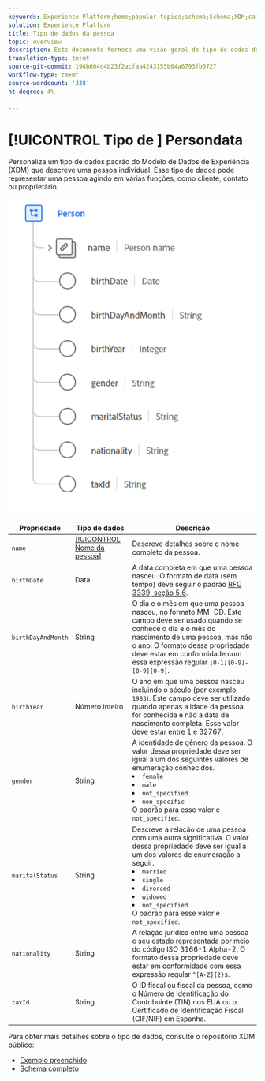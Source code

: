 ```yaml
---
keywords: Experience Platform;home;popular topics;schema;Schema;XDM;campos;schemas;pessoa;datatype;data-type;data type;Schema;home;popular topics;;XDM;fields;processors;people;people;people;date-type;data-type;data type;data type;
solution: Experience Platform
title: Tipo de dados da pessoa
topic: overview
description: Este documento fornece uma visão geral do tipo de dados do Modelo de Dados de Experiência da Pessoa (XDM).
translation-type: tm+mt
source-git-commit: 194b604d4b23f2acfaa4243155b04a6793fb0727
workflow-type: tm+mt
source-wordcount: '338'
ht-degree: 4%

---
```



# [!UICONTROL Tipo de ] Persondata

 Personaliza um tipo de dados padrão do Modelo de Dados de Experiência (XDM) que descreve uma pessoa individual. Esse tipo de dados pode representar uma pessoa agindo em várias funções, como cliente, contato ou proprietário.

<img src="../images/data-types/person.PNG" width="500" /><br />

| Propriedade | Tipo de dados | Descrição |
| --- | --- | --- |
| `name` | [[!UICONTROL Nome da pessoa]](./person-name.md) | Descreve detalhes sobre o nome completo da pessoa. |
| `birthDate` | Data | A data completa em que uma pessoa nasceu. O formato de data (sem tempo) deve seguir o padrão [RFC 3339, seção 5.6](https://tools.ietf.org/html/rfc3339#section-5.6). |
| `birthDayAndMonth` | String | O dia e o mês em que uma pessoa nasceu, no formato MM-DD. Este campo deve ser usado quando se conhece o dia e o mês do nascimento de uma pessoa, mas não o ano. O formato dessa propriedade deve estar em conformidade com essa expressão regular `[0-1][0-9]-[0-9][0-9]`. |
| `birthYear` | Número inteiro | O ano em que uma pessoa nasceu incluindo o século (por exemplo, `1983`). Este campo deve ser utilizado quando apenas a idade da pessoa for conhecida e não a data de nascimento completa. Esse valor deve estar entre 1 e 32767. |
| `gender` | String | A identidade de gênero da pessoa. O valor dessa propriedade deve ser igual a um dos seguintes valores de enumeração conhecidos. <li> `female` </li> <li> `male` </li> <li> `not_specified` </li> <li> `non_specific` </li> O padrão para esse valor é `not_specified`. |
| `maritalStatus` | String | Descreve a relação de uma pessoa com uma outra significativa. O valor dessa propriedade deve ser igual a um dos valores de enumeração a seguir. <li> `married` </li> <li> `single` </li> <li> `divorced` </li> <li> `widowed` </li> <li> `not_specified` </li> O padrão para esse valor é `not_specified`. |
| `nationality` | String | A relação jurídica entre uma pessoa e seu estado representada por meio do código ISO 3166-1 Alpha-2. O formato dessa propriedade deve estar em conformidade com essa expressão regular `^[A-Z]{2}$`. |
| `taxId` | String | O ID fiscal ou fiscal da pessoa, como o Número de Identificação do Contribuinte (TIN) nos EUA ou o Certificado de Identificação Fiscal (CIF/NIF) em Espanha. |

Para obter mais detalhes sobre o tipo de dados, consulte o repositório XDM público:

* [Exemplo preenchido](https://github.com/adobe/xdm/blob/master/components/datatypes/person/person.example.1.json)
* [Schema completo](https://github.com/adobe/xdm/blob/master/components/datatypes/person/person.schema.json)